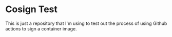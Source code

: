 # Cosign Test

This is just a repository that I'm using to test out the process of using Github actions to sign a container image.